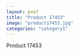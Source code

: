 ```yaml
---
layout: post
title: "Product 17453"
image: "product17453.jpg"
categories: "category1"
---
```

Product 17453
